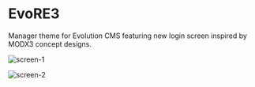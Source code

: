 # EvoRE3
Manager theme for Evolution CMS featuring new login screen inspired by MODX3 concept designs.

![screen-1](https://user-images.githubusercontent.com/10888055/37224648-643eed1a-23d4-11e8-8ed7-5386050a2109.jpg)

![screen-2](https://user-images.githubusercontent.com/10888055/37224655-6a4d3ad6-23d4-11e8-8186-ed83f71e6c8f.jpg)
